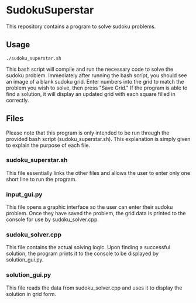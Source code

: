 # SudokuSuperstar
This repository contains a program to solve sudoku problems.

## Usage
`./sudoku_superstar.sh`

This bash script will compile and run the necessary code to solve the sudoku problem. Immediately after running the bash script, you should see an image of a blank sudoku grid. Enter numbers into the grid to match the problem you wish to solve, then press "Save Grid." If the program is able to find a solution, it will display an updated grid with each square filled in correctly.

## Files
Please note that this program is only intended to be run through the provided bash script (sudoku_superstar.sh). This explanation is simply given to explain the purpose of each file.
### sudoku_superstar.sh
This file essentially links the other files and allows the user to enter only one short line to run the program.
### input_gui.py
This file opens a graphic interface so the user can enter their sudoku problem. Once they have saved the problem, the grid data is printed to the console for use by sudoku_solver.cpp.
### sudoku_solver.cpp
This file contains the actual solving logic. Upon finding a successful solution, the program prints it to the console to be displayed by solution_gui.py.
### solution_gui.py
This file reads the data from sudoku_solver.cpp and uses it to display the solution in grid form.
